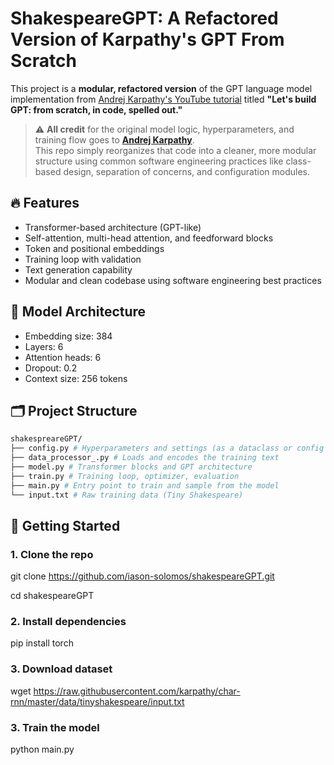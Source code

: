 # ShakespeareGPT: A Refactored Version of Karpathy's GPT From Scratch

This project is a **modular, refactored version** of the GPT language model implementation from [Andrej Karpathy's YouTube tutorial](https://www.youtube.com/watch?v=kCc8FmEb1nY) titled **"Let's build GPT: from scratch, in code, spelled out."**

> ⚠️ **All credit** for the original model logic, hyperparameters, and training flow goes to **[Andrej Karpathy](https://github.com/karpathy)**.  
> This repo simply reorganizes that code into a cleaner, more modular structure using common software engineering practices like class-based design, separation of concerns, and configuration modules.



## 🔥 Features

- Transformer-based architecture (GPT-like)
- Self-attention, multi-head attention, and feedforward blocks
- Token and positional embeddings
- Training loop with validation
- Text generation capability
- Modular and clean codebase using software engineering best practices

## 🧠 Model Architecture

- Embedding size: 384
- Layers: 6
- Attention heads: 6
- Dropout: 0.2
- Context size: 256 tokens

## 🗂 Project Structure
```bash
shakespreareGPT/
├── config.py # Hyperparameters and settings (as a dataclass or config object) 
├── data_processor_.py # Loads and encodes the training text 
├── model.py # Transformer blocks and GPT architecture 
├── train.py # Training loop, optimizer, evaluation 
├── main.py # Entry point to train and sample from the model 
└── input.txt # Raw training data (Tiny Shakespeare)
```

## 🚀 Getting Started

### 1. Clone the repo


git clone https://github.com/iason-solomos/shakespeareGPT.git

cd shakespeareGPT

### 2. Install dependencies
pip install torch

### 3. Download dataset
wget https://raw.githubusercontent.com/karpathy/char-rnn/master/data/tinyshakespeare/input.txt

### 3. Train the model
python main.py
